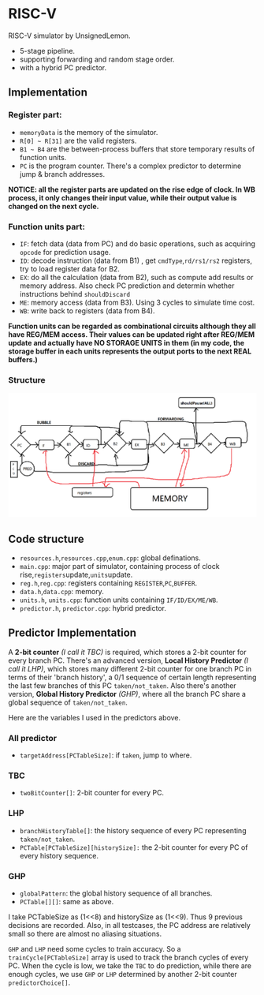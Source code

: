 # RISC-V
RISC-V simulator by UnsignedLemon.
* 5-stage pipeline.
* supporting forwarding and random stage order.
* with a hybrid PC predictor.
## Implementation
### Register part:
* `memoryData` is the memory of the simulator.
* `R[0] ~ R[31]` are the valid registers.
* `B1 ~ B4` are the between-process buffers that store temporary results of function units.
* `PC` is the program counter. There's a complex predictor to determine jump & branch addresses.

**NOTICE: all the register parts are updated on the rise edge of clock. In WB process, it only changes their input value, while their output value is changed on the next cycle.**

### Function units part:
* `IF`: fetch data (data from PC) and do basic operations, such as acquiring `opcode` for prediction usage.
* `ID`: decode instruction (data from B1) , get `cmdType`,`rd/rs1/rs2` registers, try to load register data for B2.
* `EX`: do all the calculation (data from B2), such as compute add results or memory address. Also check PC prediction and determin whether instructions behind `shouldDiscard`
* `ME`: memory access (data from B3). Using 3 cycles to simulate time cost.
* `WB`: write back to registers (data from B4).

**Function units can be regarded as combinational circuits although they all have REG/MEM access. Their values can be updated right after REG/MEM update and actually have NO STORAGE UNITS in them (in my code, the storage buffer in each units represents the output ports to the next REAL buffers.)**

### Structure ###
![Markdown](sample.png)

## Code structure
* `resources.h`,`resources.cpp`,`enum.cpp`: global definations.
* `main.cpp`: major part of simulator, containing process of clock rise,`registers`update,`units`update.
* `reg.h`,`reg.cpp`: registers containing `REGISTER`,`PC`,`BUFFER`.
* `data.h`,`data.cpp`: memory.
* `units.h`, `units.cpp`: function units containing `IF/ID/EX/ME/WB`.
* `predictor.h`, `predictor.cpp`: hybrid predictor.

## Predictor Implementation
A **2-bit counter** *(I call it TBC)* is required, which stores a 2-bit counter for every branch PC.
There's an advanced version, **Local History Predictor** *(I call it LHP)*, which stores many different 2-bit counter for one branch PC in terms of their 'branch history', a 0/1 sequence of certain length representing the last few branches of this PC `taken/not_taken`.
Also there's another version, **Global History Predictor** *(GHP)*, where all the branch PC share a global sequence of `taken/not_taken`.

Here are the variables I used in the predictors above.
### All predictor ###
* `targetAddress[PCTableSize]`: if `taken`, jump to where.
### TBC ###
* `twoBitCounter[]`: 2-bit counter for every PC.
### LHP ###
* `branchHistoryTable[]`: the history sequence of every PC representing `taken/not_taken`.
* `PCTable[PCTableSize][historySize]:` the 2-bit counter for every PC of every history sequence.
### GHP ###
* `globalPattern`: the global history sequence of all branches.
* `PCTable[][]`: same as above. 

I take PCTableSize as (1<<8) and historySize as (1<<9). Thus 9 previous decisions are recorded. Also, in all testcases, the PC address are relatively small so there are almost no aliasing situations.

`GHP` and `LHP` need some cycles to train accuracy. So a `trainCycle[PCTableSize]` array is used to track the branch cycles of every PC. When the cycle is low, we take the `TBC` to do prediction, while there are enough cycles, we use `GHP` or `LHP` determined by another 2-bit counter `predictorChoice[]`.

